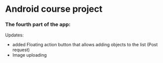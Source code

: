 # Android course project
### The fourth part of the app:
Updates:
* added Floating action button that allows adding objects to the list (Post request)
* Image uploading

